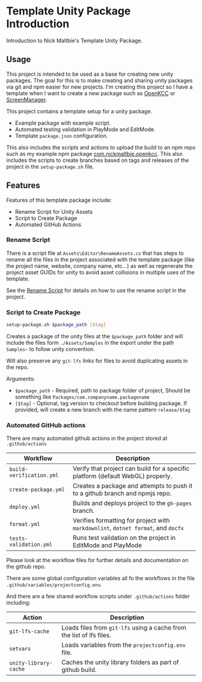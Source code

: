 # Template Unity Package Introduction

Introduction to Nick Maltbie's Template Unity Package.

## Usage

This project is intended to be used as a base for creating
new unity packages. The goal for this is to make creating and
sharing unity packages via git and npm easier for new projects.
I'm creating this project so I have a template when I want
to create a new package such as [OpenKCC](https://github.com/nicholas-maltbie/OpenKCC)
or [ScreenManager](https://github.com/nicholas-maltbie/ScreenManager).

This project contains a template setup for a unity package.

* Example package with example script.
* Automated testing validation in PlayMode and EditMode.
* Template `package.json` configuration.

This also includes the scripts and actions to upload
the build to an npm repo such as my example npm package
[com.nickmaltbie.openkcc](https://www.npmjs.com/package/com.nickmaltbie.openkcc).
This also includes the scripts to create branches based on tags
and releases of the project in the `setup-package.sh` file.

## Features

Features of this template package include:

* Rename Script for Unity Assets
* Script to Create Package
* Automated GitHub Actions

### Rename Script

There is a script file at `Assets\Editor\RenameAssets.cs` that
has steps to rename all the files in the project associated
with the template package (like the project name, website, company
name, etc...) as well as regenerate the project asset GUIDs
for unity to avoid asset collisions in multiple uses of
the template.

See the [Rename Script](rename_script.md) for details on how
to use the rename script in the project.

### Script to Create Package

```bash
setup-package.sh $package_path [$tag]
```

Creates a package of the unity files at the `$package_path` folder
and will include the files form `./Assets/Samples` in the export
under the path `Samples~` to follow unity convention.

Will also preserve any `git-lfs` links for files to avoid
duplicating assets in the repo.

Arguments:

* `$package_path` - Required, path to package folder of project,
      Should be something like `Packages/com.companyname.packagename`
* `[$tag]` - Optional, tag version to checkout before building
      package. If provided, will create a new branch with
      the name pattern `release/$tag`

### Automated GitHub actions

There are many automated github actions in
the project stored at `.github/actions`

| Workflow | Description |
|----------|-------------|
| `build-verification.yml` | Verify that project can build for a specific platform (default WebGL) properly. |
| `create-package.yml` | Creates a package and attempts to push it to a github branch and npmjs repo. |
| `deploy.yml` | Builds and deploys project to the `gh-pages` branch. |
| `format.yml` | Verifies formatting for project with `markdownlint`, `dotnet format`, and `docfx` |
| `tests-validation.yml` | Runs test validation on the project in EditMode and PlayMode |

Please look at the workflow files for further details and
documentation on the github repo.

There are some global configuration variables all fo the workflows
in the file `.github/variables/projectconfig.env`.

And there are a few shared workflow scripts under `.github/actions` folder
including:

| Action | Description |
|--------|-------------|
| `git-lfs-cache` | Loads files from `git-lfs` using a cache from the list of lfs files. |
| `setvars` | Loads variables from the `projectconfig.env` file. |
| `unity-library-cache` | Caches the unity library folders as part of github build. |
